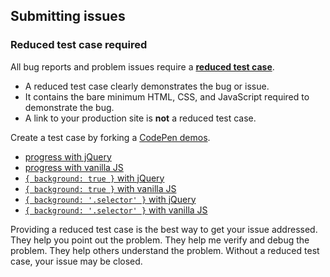 ## Submitting issues

### Reduced test case required

All bug reports and problem issues require a [**reduced test case**](http://css-tricks.com/reduced-test-cases/).

-   A reduced test case clearly demonstrates the bug or issue.
-   It contains the bare minimum HTML, CSS, and JavaScript required to demonstrate the bug.
-   A link to your production site is **not** a reduced test case.

Create a test case by forking a [CodePen demos](http://codepen.io/desandro/pens/tags/?selected_tag=imagesloaded-docs).

-   [progress with jQuery](http://codepen.io/desandro/pen/bIFyl)
-   [progress with vanilla JS](http://codepen.io/desandro/pen/hlzaw)
-   [`{ background: true }` with jQuery](http://codepen.io/desandro/pen/pjVMPB)
-   [`{ background: true }` with vanilla JS](http://codepen.io/desandro/pen/avKooW)
-   [`{ background: '.selector' }` with jQuery](http://codepen.io/desandro/pen/avKoZL)
-   [`{ background: '.selector' }` with vanilla JS](http://codepen.io/desandro/pen/vNrBGz)

Providing a reduced test case is the best way to get your issue addressed. They help you point out the problem. They help me verify and debug the problem. They help others understand the problem. Without a reduced test case, your issue may be closed.

